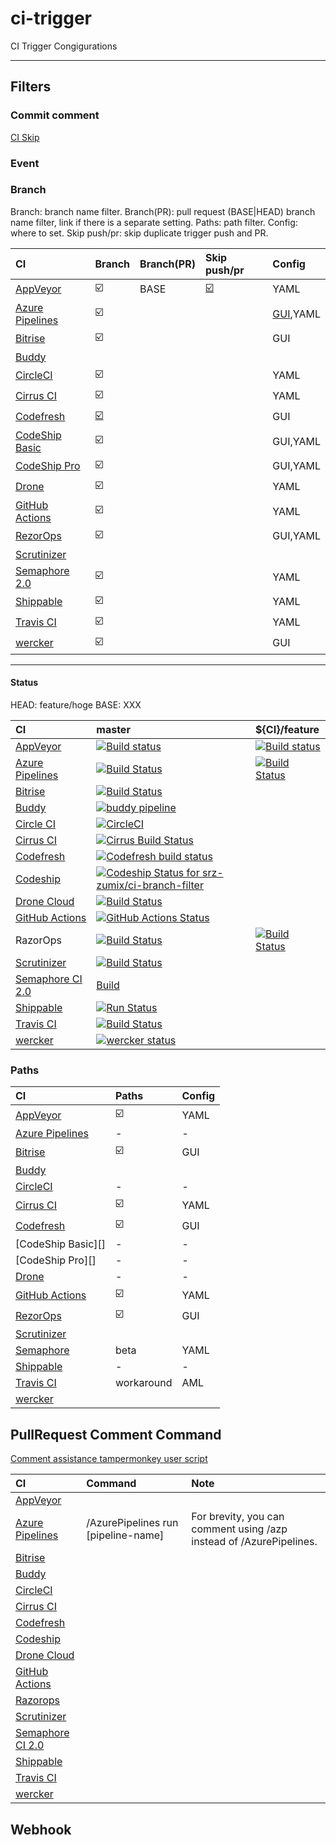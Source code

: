 # ci-trigger

CI Trigger Congigurations

--------------------------------------------------

## Filters

### Commit comment

[CI Skip](https://github.com/srz-zumix/ci-skip)

### Event

### Branch

Branch: branch name filter.
Branch(PR): pull request (BASE|HEAD) branch name filter, link if there is a separate setting.
Paths: path filter.
Config: where to set.
Skip push/pr: skip duplicate trigger push and PR.

|CI|Branch|Branch(PR)|Skip push/pr|Config|
|:--|:--|:--|:--|:--|
|[AppVeyor](https://www.appveyor.com/docs/branches/)|:ballot_box_with_check:|BASE|[:ballot_box_with_check:](https://www.appveyor.com/docs/how-to/filtering-commits/)|YAML|
|[Azure Pipelines](https://docs.microsoft.com/ja-jp/azure/devops/pipelines/repos/github?view=azure-devops&tabs=yaml#branches)|:ballot_box_with_check:|||[GUI](https://docs.microsoft.com/en-us/azure/devops/pipelines/troubleshooting/troubleshooting?view=azure-devops#overridden-yaml-trigger-setting),YAML|
|[Bitrise](https://www.bitrise.io)|:ballot_box_with_check:|||GUI|
|[Buddy](https://buddy.works)||||
|[CircleCI](https://circleci.com/docs/ja/2.0/configuration-reference/#filters)|:ballot_box_with_check:|||YAML|
|[Cirrus CI](https://cirrus-ci.org/guide/writing-tasks/#supported-functions)|:ballot_box_with_check:|||YAML|
|[Codefresh](https://codefresh.io/docs/docs/configure-ci-cd-pipeline/triggers/git-triggers/)|[:ballot_box_with_check:](https://codefresh.io/docs/docs/configure-ci-cd-pipeline/triggers/git-triggers/)|||GUI|
|[CodeShip Basic](https://documentation.codeship.com/general/projects/build_trigger/)|:ballot_box_with_check:|||GUI,YAML|
|[CodeShip Pro](https://documentation.codeship.com/pro/builds-and-configuration/steps/#limiting-steps-to-specific-branches-or-tags)|:ballot_box_with_check:|||GUI,YAML|
|[Drone](https://docs.drone.io/pipeline/triggers/)|:ballot_box_with_check:|||YAML|
|[GitHub Actions](https://help.github.com/en/actions/reference/workflow-syntax-for-github-actions#onpushpull_requestbranchestags)|:ballot_box_with_check:|||YAML|
|[RezorOps](https://docs.razorops.com/config/spec/#trigger)|:ballot_box_with_check:|||GUI,YAML|
|[Scrutinizer](https://scrutinizer-ci.com)||
|[Semaphore 2.0](https://docs.semaphoreci.com/reference/conditions-reference/)|:ballot_box_with_check:|||YAML|
|[Shippable](http://docs.shippable.com/platform/workflow/config/)|:ballot_box_with_check:|||YAML|
|[Travis CI](https://docs.travis-ci.com/user/customizing-the-build#building-specific-branches)|:ballot_box_with_check:|||YAML|
|[wercker](https://devcenter.wercker.com/development/workflows/creating-a-workflow/#tag-filtering)|:ballot_box_with_check:|||GUI|

--------------------------------------------------

#### Status

HEAD: feature/hoge
BASE: XXX

|CI|master|${CI}/feature|
|:--|:--|:--|
|[AppVeyor](https://www.appveyor.com/docs/how-to/filtering-commits/#skip-commits)|[![Build status](https://ci.appveyor.com/api/projects/status/llmsixpmf2e7jy4k/branch/master?svg=true)](https://ci.appveyor.com/project/srz-zumix/ci-trigger)|[![Build status](https://ci.appveyor.com/api/projects/status/llmsixpmf2e7jy4k/branch/appveyor/feature?svg=true)](https://ci.appveyor.com/project/srz-zumix/ci-trigger)|
|[Azure Pipelines](https://docs.microsoft.com/en-us/azure/devops/pipelines/?view=vsts)|[![Build Status](https://dev.azure.com/srz-zumix/ci-specs/_apis/build/status/ci-trigger?branchName=master)](https://dev.azure.com/srz-zumix/ci-specs/_build/latest?definitionId=11&branchName=master)|[![Build Status](https://dev.azure.com/srz-zumix/ci-specs/_apis/build/status/ci-trigger?branchName=azp%2Ffeature)](https://dev.azure.com/srz-zumix/ci-specs/_build/latest?definitionId=11&branchName=azp%2Ffeature)|
|[Bitrise](http://devcenter.bitrise.io/tips-and-tricks/skip-a-build/)|[![Build Status](https://app.bitrise.io/app/888b3fc92ca7352c/status.svg?token=1zo_JkiGKmgbqRGxtLdieQ&branch=master)](https://app.bitrise.io/app/888b3fc92ca7352c)||
|[Buddy](https://buddy.works/knowledge/deployments/how-use-commit-commands)|[![buddy pipeline](https://app.buddy.works/zumixcpp/ci-branch-filter/pipelines/pipeline/127277/badge.svg?token=5e58135ab4831252209e7b1fe75bfe9de669b0dc7e95ed4316eebad2187d59a0 "buddy pipeline")](https://app.buddy.works/zumixcpp/ci-branch-filter/pipelines/pipeline/127277)||
|[Circle CI](https://circleci.com/docs/1.0/skip-a-build/)|[![CircleCI](https://circleci.com/gh/srz-zumix/ci-branch-filter/tree/master.svg?style=svg)](https://circleci.com/gh/srz-zumix/ci-branch-filter/tree/master)||
|[Cirrus CI](https://cirrus-ci.org/guide/writing-tasks/#conditional-task-execution)|[![Cirrus Build Status](https://api.cirrus-ci.com/github/srz-zumix/ci-branch-filter.svg?branch=master)](https://cirrus-ci.com/github/srz-zumix/ci-branch-filter/master)||
|[Codefresh](https://docs.codefresh.io/v1.0/docs/conditional-execution-of-steps)|[![Codefresh build status]( https://g.codefresh.io/api/badges/build?repoOwner=srz-zumix&repoName=ci-branch-filter&branch=master&pipelineName=ci-branch-filter&accountName=srz-zumix&type=cf-1)]( https://g.codefresh.io/repositories/srz-zumix/ci-branch-filter/builds?filter=trigger:build;branch:master;service:5a8d6d36d78094000162db49~ci-branch-filter)||
[Codeship](https://documentation.codeship.com/general/projects/skipping-builds/)|[ ![Codeship Status for srz-zumix/ci-branch-filter](https://app.codeship.com/projects/00a08490-f92d-0135-3ab5-029b8e2f450f/status?branch=master)](https://app.codeship.com/projects/278452)||
|[Drone Cloud](https://cloud.drone.io/)|[![Build Status](https://cloud.drone.io/api/badges/srz-zumix/ci-branch-filter/status.svg)](https://cloud.drone.io/srz-zumix/ci-branch-filter)||
|[GitHub Actions](https://github.com/features/actions)|[![GitHub Actions Status](https://github.com/srz-zumix/iutest/workflows/GitHub%20Actions/badge.svg?branch=master)](https://github.com/srz-zumix/iutest/actions)||
|RazorOps|[![Build Status](https://api.razorops.com/apps/purple-frog-6791/badge.svg?branch=master)](https://dashboard.razorops.com/apps/purple-frog-6791/workflows)|[![Build Status](https://api.razorops.com/apps/purple-frog-6791/badge.svg?branch=razorops%2Ffeature)](https://dashboard.razorops.com/apps/purple-frog-6791/workflows)|
|[Scrutinizer](https://scrutinizer-ci.com/docs/guides/skipping_a_build_via_commit_message)|[![Build Status](https://scrutinizer-ci.com/g/srz-zumix/ci-branch-filter/badges/build.png?b=master)](https://scrutinizer-ci.com/g/srz-zumix/ci-branch-filter/build-status/master)||
|[Semaphore CI 2.0](https://docs.semaphoreci.com/article/146-skip-building-some-commits-with-ci-branch-filter)|[Build](https://srz-zumix.semaphoreci.com/projects/ci-branch-filter)||
|[Shippable](http://docs.shippable.com/ci/skip-builds/)|[![Run Status](https://api.shippable.com/projects/5a8d7f96d0386507000fbc70/badge?branch=master)](https://app.shippable.com/github/srz-zumix/ci-branch-filter)||
|[Travis CI](https://docs.travis-ci.com/user/customizing-the-build/#building-specific-branches)|[![Build Status](https://travis-ci.com/srz-zumix/ci-branch-filter.svg?branch=master)](https://travis-ci.com/srz-zumix/ci-branch-filter)||
|[wercker](http://devcenter.wercker.com/docs/faq/how-can-i-skip-a-build#hs_cos_wrapper_name)|[![wercker status](https://app.wercker.com/status/95dc13c5815e10848c9c7bafbba37e62/s/master "wercker status")](https://app.wercker.com/project/byKey/95dc13c5815e10848c9c7bafbba37e62)||

### Paths

|CI|Paths|Config|
|:--|:--|:--|
|[AppVeyor](https://www.appveyor.com/docs/how-to/filtering-commits/)|:ballot_box_with_check:|YAML|
|[Azure Pipelines][]|-|-|
|[Bitrise](https://devcenter.bitrise.io/builds/selective_builds/)|:ballot_box_with_check:|GUI|
|[Buddy][]||||
|[CircleCI][]|-|-|
|[Cirrus CI](https://cirrus-ci.org/guide/writing-tasks/#supported-functions)|:ballot_box_with_check:|YAML|
|[Codefresh](https://codefresh.io/docs/docs/configure-ci-cd-pipeline/triggers/git-triggers/)|:ballot_box_with_check:|GUI|
|[CodeShip Basic][]|-|-|
|[CodeShip Pro][]|-|-|
|[Drone][]|-|-|
|[GitHub Actions](https://help.github.com/en/actions/reference/workflow-syntax-for-github-actions#onpushpull_requestpaths)|:ballot_box_with_check:|YAML|
|[RezorOps](https://docs.razorops.com/config/spec/#trigger)|:ballot_box_with_check:|GUI|
|[Scrutinizer](https://scrutinizer-ci.com)||
|[Semaphore](https://docs.semaphoreci.com/reference/conditions-reference/#change_in)|beta|YAML|
|[Shippable][]|-|-|
|[Travis CI](https://travis-ci.community/t/how-to-skip-jobs-based-on-the-files-changed-in-a-subdirectory/2979/11)|workaround|AML|
|[wercker][]|||

## PullRequest Comment Command

[Comment assistance tampermonkey user script](https://github.com/srz-zumix/TampermonkeyUserScripts)

|CI|Command|Note|
|:--|:--|:--|
|[AppVeyor](https://status.appveyor.com/#)||
|[Azure Pipelines](https://docs.microsoft.com/en-us/azure/devops/pipelines/repos/github?view=azure-devops&tabs=yaml#comment-triggers)|/AzurePipelines run \[pipeline-name\]|For brevity, you can comment using /azp instead of /AzurePipelines.|
|[Bitrise](https://www.bitrise.io)||
|[Buddy](https://buddy.works)||
|[CircleCI](https://status.circleci.com/)||
|[Cirrus CI](https://cirrus-ci.org/)||
|[Codefresh](https://codefresh.io/)||
|[Codeship](https://codeship.com/)||
|[Drone Cloud](https://cloud.drone.io/)||
|[GitHub Actions](https://www.githubstatus.com/)||
|[Razorops](https://razorops.com/)||
|[Scrutinizer](https://scrutinizer-ci.com)||
|[Semaphore CI 2.0](https://status.semaphoreci.com/)||
|[Shippable](http://shippable.com)||
|[Travis CI](https://travis-ci.com/)||
|[wercker](http://status.wercker.com/)||

## Webhook

[Appcircle]:https://appcircle.io/
[AppVeyor]:https://www.appveyor.com
[Azure Pipelines]:https://azure.microsoft.com/ja-jp/services/devops/pipelines/
[Bitrise]:https://www.bitrise.io
[Buddy]:https://buddy.works
[CircleCI]:https://circleci.com
[Cirrus CI]:https://cirrus-ci.org/
[Codefresh]:https://codefresh.io/
[Codeship]:https://codeship.com/
[Drone]:https://cloud.drone.io/
[GitHub Actions]:https://help.github.com/en/articles/about-github-actions
[Peakflow]:https://www.peakflow.io/
[Razorops]:https://razorops.com/
[Scrutinizer]:https://scrutinizer-ci.com
[Semaphore]:https://semaphoreci.com/product
[Shippable]:http://shippable.com
[Travis CI]:https://travis-ci.com/
[wercker]:http://www.wercker.com/
